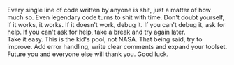 Every single line of code written by anyone is shit, just a matter of how much so. Even legendary code turns to shit with time. Don't doubt yourself, if it works, it works. If it doesn't work, debug it. If you can't debug it, ask for help. If you can't ask for help, take a break and try again later.  
Take it easy. This is the kid's pool, not NASA.
That being said, try to improve. Add error handling, write clear comments and expand your toolset. Future you and everyone else will thank you. Good luck.
